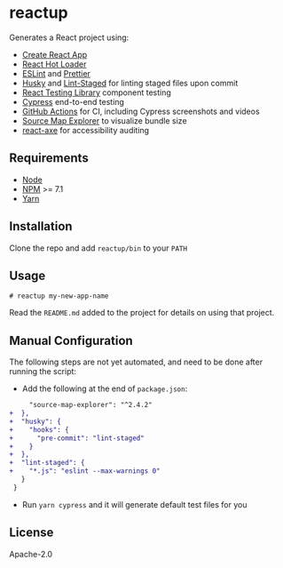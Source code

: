 # reactup

Generates a React project using:

- [Create React App](https://create-react-app.dev/)
- [React Hot Loader](https://github.com/gaearon/react-hot-loader)
- [ESLint](https://eslint.org/) and [Prettier](https://prettier.io/)
- [Husky](https://github.com/typicode/husky) and [Lint-Staged](https://github.com/okonet/lint-staged) for linting staged files upon commit
- [React Testing Library](https://testing-library.com/react) component testing
- [Cypress](https://www.cypress.io/) end-to-end testing
- [GitHub Actions](https://github.com/features/actions) for CI, including Cypress screenshots and videos
- [Source Map Explorer](https://github.com/danvk/source-map-explorer) to visualize bundle size
- [react-axe](https://github.com/dequelabs/react-axe) for accessibility auditing

## Requirements

- [Node][node]
- [NPM][npm] >= 7.1
- [Yarn][yarn]

## Installation

Clone the repo and add `reactup/bin` to your `PATH`

## Usage

```
# reactup my-new-app-name
```

Read the `README.md` added to the project for details on using that project.

## Manual Configuration

The following steps are not yet automated, and need to be done after running the script:

- Add the following at the end of `package.json`:

```diff
     "source-map-explorer": "^2.4.2"
+  },
+  "husky": {
+    "hooks": {
+      "pre-commit": "lint-staged"
+    }
+  },
+  "lint-staged": {
+    "*.js": "eslint --max-warnings 0"
   }
 }
```

- Run `yarn cypress` and it will generate default test files for you

## License

Apache-2.0

[node]: https://nodejs.org/
[npm]: https://npmjs.com
[prettier]: https://prettier.io/
[yarn]: https://yarnpkg.com/en/docs/install
